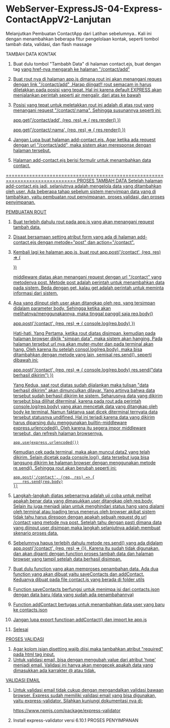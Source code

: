 # WebServer-ExpressJS-04-Express-ContactAppV2-Lanjutan
Melanjutkan Pembuatan ContactApp dari Latihan sebelumnya.. Kali ini dengan menambahkan beberapa fitur pengelolaan kontak, seperti tombol tambah data, validasi, dan flash massage


TAMBAH DATA KONTAK

01. Buat dulu tombol "Tambabh Data" di halaman contact.ejs, buat dengan tag <a href=""> yang href-nya mengarah ke halaman "/contact/add"
02. Buat rout nya di halaman app.js dimana rout ini akan menangani reques dengan link "/contact/add" .Harap diingat!! rout semacam in harus diletakkan pada posisi yang tepat. Hal ini karena default EXPRESS akan menjalankan perintah seperti air mengalir, dari atas ke bawah
03. Posisi yang tepat untuk meletakkan rout  ini adalah di atas rout yang menangani request "/contact/:nama". Sehingga susunannya seperti ini:

    app.get('/contact/add', (req, res) => {
        res.render()
    })

    app.get('/contact/:nama', (req, res) => {
        res.render()
    })

04. Jangan Lupa buat halaman add-contact.ejs. Agar ketika ada request dengan url "/contact/add", maka sistem akan meresponse dengan halaman tersebut.
05. Halaman add-contact.ejs berisi formulir untuk menambahkan data contact.

==============================================================================
PROSES TAMBAH DATA
Setelah halaman add-contact.ejs jadi, selanjutnya adalah mengelola data yang ditambahkan oleh user. Ada beberapa tahap sebelum sistem menyimpan data yang di tambahkan, yaitu pembuatan rout penyimpanan, proses validasi, dan proses penyimpanan.

PEMBUATAN ROUT
01. Buat terlebih dahulu rout pada app.js yang akan menangani request tambah data.
02. Disaat bersamaan setting atribut form yang ada di halaman add-contact.ejs dengan metode="post" dan action="/contact".
03. Kembali lagi ke halaman app.js, buat rout
    app.post('/contact', (req, res) => {

    })

    middleware diatas akan menangani request dengan url "/contact" yang metodenya post. Metode post adalah perintah untuk menambahkan data pada sistem. Beda dengan get, kalau get adalah perintah untuk meminta informasi dari sistem.
04. Apa yang diinput oleh user akan ditangkap oleh req, yang tersimpan didalam parameter body. Sehingga ketika akan melihatnya/menggunakannya, maka tinggal panggil saja req.body()

    app.post('/contact', (req, res) => {
        console.log(req.body)
    })

    Hati-hati, Yang Pertama, ketika rout diatas disimpan, kemudian pada halaman browser diklik "simpan data", maka sistem akan hanging. Pada halaman tersebut url nya akan muter-muter dan pada terminal akan hang. Oleh karena itu setelah consol.log(req.body), maka bisa ditambahkan dengan metode yang lain, semisal res.send(). seperti dibawah ini:

    app.post('/contact', (req, res) => {
        console.log(req.body)
        res.send("data berhasil dikirim")
    })

    Yang Kedua, saat rout diatas sudah dijalankan maka tulisan "data berhasil dikirim" akan dimunculkan dilayar. Yang artinya bahwa data tersebut sudah berhasil dikirim ke sistem.
    Seharusnya data yang dikirim tersebut bisa dilihat diterminal, karena pada rout ada perintah console.log(req.body) yang akan mencetak data yang ditangkap oleh body ke terminal. Namun faktanya saat dicek diterminal ternyata data tersebut statusnya undifined. Hal ini terjadi karena data yang dikirim harus diparsing dulu menggunakan builtin-middleware express.urlencoded(). Oleh karena itu segera impor middleware tersebut, dan refresh halaman browsernya.

        app.use(express.urlencoded())
    
    Kemudian cek pada terminal, maka akan muncul data2 yang telah dikirim. Selain dicetak pada console.log(), data tersebut juga bisa langsung dikirim ke halaman browser dengan menggunakan metode re.send(). Sehingga rout akan berubah seperti ini:

        app.post('/contact', (req, res) => {
            res.send(req.body)
        })

05. Langkah-langkah diatas sebenarnya adalah uji coba untuk melihat apakah benar data yang dimasukkan user ditangkap oleh req.body, Selain itu juga menjadi jalan untuk menghindari status hang yang dialami oleh terminal atau loading terus menerus oleh browser akibat sistem tidak tahu harus direspon dengan apakah sebuah request dg url /contact yang metode nya post. Setelah tahu dengan pasti dimana data yang diinput user disimpan maka langkah selanjutnya adalah membuat skenario proses data.

06. Sebelumnya hapus terlebih dahulu metode res.send() yang ada didalam app.post('/contact', (req, res) => {}). Karena itu sudah tidak digunakan, dan akan diganti dengan function proses tambah data dan halaman browser yang tampil setelah data berhasil disimpan.

07. Buat dulu function yang akan memproses penambahan data. Ada dua function yang akan dibuat yaitu saveContacts dan addContact. Keduanya dibuat pada file contact.js yang berada di folder utils

08. Function saveContacts berfungsi untuk menimpa isi dari contacts.json dengan data baru (data yang sudah ada penambahannya)

09. Function addContact bertugas untuk menambahkan data user yang baru ke contacts.json

10. Jangan lupa export functioan addContact() dan import ke app.js

11. Selesai



PROSES VALIDASI
01. Agar kolom isian disetting wajib diisi maka tambahkan atribut "required" pada html tag input.
02. Untuk validasi email, bisa dengan mengubah value dari atribut 'type' menjadi email. Validasi ini hanya akan mengecek apakah data yang dimasukkan ada karrakter @ atau tidak.

VALIDASI EMAIL
01. Untuk validasi email tidak cukup dengan mengandalkan validasi bawaan browser. Express sudah memiliki validasi email yang bisa digunakan, yaitu express-validator. Silahkan kunjungi dokumentasi nya di:

    https://www.npmjs.com/package/express-validator

02. Install express-validator versi 6.10.1
PROSES PENYIMPANAN
